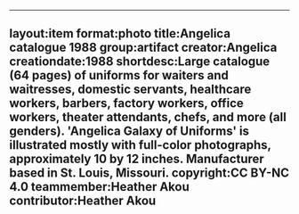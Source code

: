 ---
layout:item
 format:photo
 title:Angelica catalogue 1988
 group:artifact
 creator:Angelica
 creationdate:1988
 shortdesc:Large catalogue (64 pages) of uniforms for waiters and waitresses, domestic servants, healthcare workers, barbers, factory workers, office workers, theater attendants, chefs, and more (all genders).  'Angelica Galaxy of Uniforms' is illustrated mostly with full-color photographs, approximately 10 by 12 inches.  Manufacturer based in St. Louis, Missouri.
 copyright:CC BY-NC 4.0
 teammember:Heather Akou
 contributor:Heather Akou
---